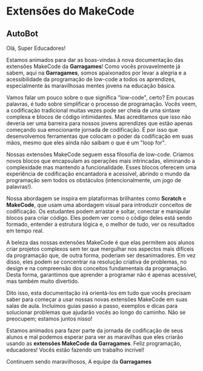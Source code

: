# Extensões do MakeCode

## AutoBot

Olá, Super Educadores!

Estamos animados para dar as boas-vindas à nova documentação das extensões MakeCode da 
**Garragames**! Como vocês provavelmente já sabem, aqui na **Garragames**, somos apaixonados 
por levar a alegria e a acessibilidade da programação de low-code a todos os 
aprendizes, especialmente às maravilhosas mentes jovens na educação básica.

Vamos falar um pouco sobre o que significa "low-code", certo? Em poucas palavras, 
é tudo sobre simplificar o processo de programação. Vocês veem, a codificação 
tradicional muitas vezes pode ser cheia de uma sintaxe complexa e blocos de código 
intimidantes. Mas acreditamos que isso não deveria ser uma barreira para nossos jovens 
aprendizes que estão apenas começando sua emocionante jornada de codificação. É por 
isso que desenvolvemos ferramentas que colocam o poder da codificação em suas mãos, 
mesmo que eles ainda não saibam o que é um "loop for".

Nossas extensões MakeCode seguem essa filosofia de low-code. Criamos novos blocos 
que encapsulam as operações mais intrincadas, eliminando a complexidade mas mantendo a 
funcionalidade. Esses blocos oferecem uma experiência de codificação encantadora e 
acessível, abrindo o mundo da programação sem todos os obstáculos (intencionalmente, 
um jogo de palavras!).

Nossa abordagem se inspira em plataformas brilhantes como **Scratch** e **MakeCode**, que usam 
uma abordagem visual para introduzir conceitos de codificação. Os estudantes podem 
arrastar e soltar, conectar e manipular blocos para criar código. Eles podem ver como 
o código deles está sendo formado, entender a estrutura lógica e, o melhor de tudo, ver 
os resultados em tempo real.

A beleza das nossas extensões MakeCode é que elas permitem aos alunos criar projetos 
complexos sem ter que mergulhar nos aspectos mais difíceis da programação que, de outra 
forma, poderiam ser desanimadores. Em vez disso, eles podem se concentrar na resolução 
criativa de problemas, no design e na compreensão dos conceitos fundamentais da 
programação. Desta forma, garantimos que aprender a programar não é apenas acessível, 
mas também muito divertido.

Dito isso, esta documentação irá orientá-los em tudo que vocês precisam saber para 
começar a usar nossas novas extensões MakeCode em suas salas de aula. Incluímos guias 
passo a passo, exemplos e dicas para solucionar problemas que ajudarão vocês ao longo 
do caminho. Não se preocupem; estamos juntos nisso!

Estamos animados para fazer parte da jornada de codificação de seus alunos e mal podemos 
esperar para ver as maravilhas que eles criarão usando as **extensões MakeCode da 
Garragames**. Feliz programação, educadores! Vocês estão fazendo um trabalho incrível!

Continuem sendo maravilhosos,
A equipe da **Garragames**

